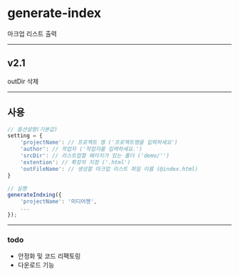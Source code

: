 # generate-index
마크업 리스트 출력

***

## v2.1
outDir 삭제

***
## 사용
```javascript
// 옵션설명(기본값)
setting = {
	'projectName': // 프로젝트 명 ('프로젝트명을 입력하세요')
	'author': // 작업자 ('작업자를 입력하세요.')
	'srcDir': // 리스트업할 페이지가 있는 폴더 ('demo/'')
	'extention': // 확장자 지정 ('.html')
	'outFileName': // 생성할 마크업 리스트 파일 이름 (@index.html)
}

// 실행
generateIndxing({
	'projectName': '미디어젠',
	...
});
```

***
### todo
- 안정화 및 코드 리팩토링
- 다운로드 기능